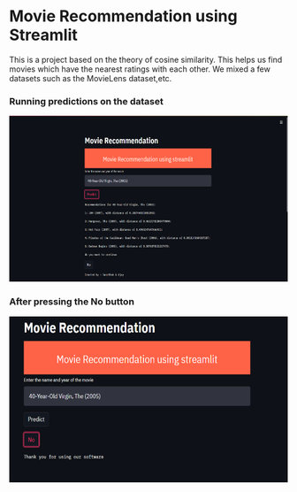 # Movie Recommendation using Streamlit
 This is a project based on the theory of cosine similarity. This helps us find movies which have the nearest ratings with each other. We mixed a few datasets such as the MovieLens dataset,etc. 
### Running predictions on the dataset
<img height="300" src="https://github.com/Prophet37/Movie-Recommendation-using-Streamlit/blob/main/1.PNG">

### After pressing the No button
<img height="300" src="https://github.com/Prophet37/Movie-Recommendation-using-Streamlit/blob/main/2.PNG">

